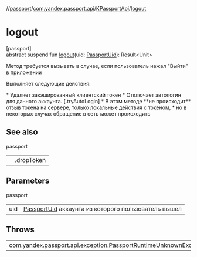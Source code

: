 //[passport](../../../index.md)/[com.yandex.passport.api](../index.md)/[KPassportApi](index.md)/[logout](logout.md)

# logout

[passport]\
abstract suspend fun [logout](logout.md)(uid: [PassportUid](../-passport-uid/index.md)): Result&lt;Unit&gt;

Метод требуется вызывать в случае, если пользователь нажал &quot;Выйти&quot; в приложении

Выполняет следующие действия:

<ui>
* Удаляет закэшированный клиентский токен
* Отключает автологин для данного аккаунта. [.tryAutoLogin]
* В этом методе **не происходит** отзыв токена на сервере, только локальные действия с токеном,
* но в некоторых случах обращение в сеть может происходить
</ui>

## See also

passport

| | |
|---|---|
|  | .dropToken |

## Parameters

passport

| | |
|---|---|
| uid | [PassportUid](../-passport-uid/index.md) аккаунта из которого пользователь вышел |

## Throws

| | |
|---|---|
| [com.yandex.passport.api.exception.PassportRuntimeUnknownException](../../com.yandex.passport.api.exception/-passport-runtime-unknown-exception/index.md) |  |
